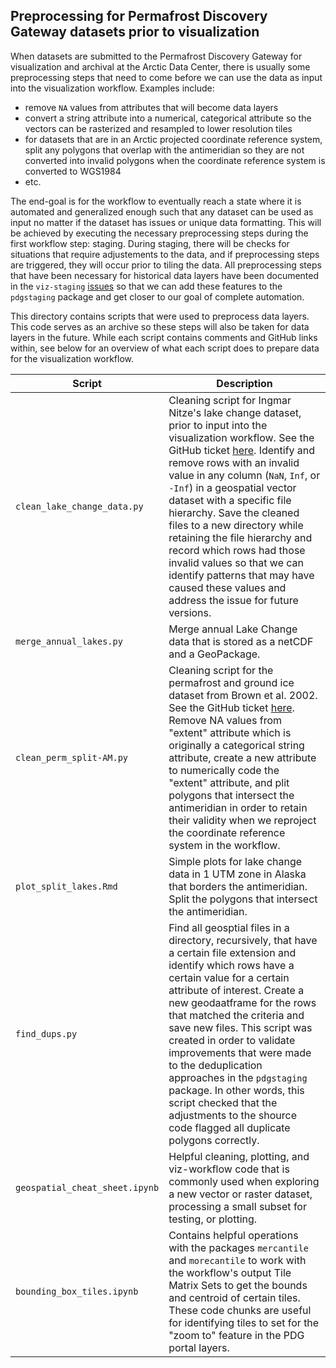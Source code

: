 ## Preprocessing for Permafrost Discovery Gateway datasets prior to visualization

When datasets are submitted to the Permafrost Discovery Gateway for visualization and archival at the Arctic Data Center, there is usually some preprocessing steps that need to come before we can use the data as input into the visualization workflow. Examples include:

- remove `NA` values from attributes that will become data layers
- convert a string attribute into a numerical, categorical attribute so the vectors can be rasterized and resampled to lower resolution tiles
- for datasets that are in an Arctic projected coordinate reference system, split any polygons that overlap with the antimeridian so they are not converted into invalid polygons when the coordinate reference system is converted to WGS1984
- etc.

The end-goal is for the workflow to eventually reach a state where it is automated and generalized enough such that any dataset can be used as input no matter if the dataset has issues or unique data formatting. This will be achieved by executing the necessary preprocessing steps during the first workflow step: staging. During staging, there will be checks for situations that require adjustements to the data, and if  preprocessing steps are triggered, they will occur prior to tiling the data. All preprocessing steps that have been necessary for historical data layers have been documented in the `viz-staging` [issues](https://github.com/PermafrostDiscoveryGateway/viz-staging/issues) so that we can add these features to the `pdgstaging` package and get closer to our goal of complete automation.

This directory contains scripts that were used to preprocess data layers. This code serves as an archive so these steps will also be taken for data layers in the future. While each script contains comments and GitHub links within, see below for an overview of what each script does to prepare data for the visualization workflow.

| Script | Description |
| -------- | --------------------|
| `clean_lake_change_data.py` | Cleaning script for Ingmar Nitze's lake change dataset, prior to input into the visualization workflow. See the GitHub ticket [here](https://github.com/PermafrostDiscoveryGateway/pdg-portal/issues/28). Identify and remove rows with an invalid value in any column (`NaN`, `Inf`, or `-Inf`) in a geospatial vector dataset with a specific file hierarchy. Save the cleaned files to a new directory while retaining the file hierarchy and record which rows had those invalid values so that we can identify patterns that may have caused these values and address the issue for future versions. |
| `merge_annual_lakes.py` | Merge annual Lake Change data that is stored as a netCDF and a GeoPackage. |
| `clean_perm_split-AM.py` | Cleaning script for the permafrost and ground ice dataset from Brown et al. 2002. See the GitHub ticket [here](https://github.com/PermafrostDiscoveryGateway/pdg-portal/issues/41). Remove NA values from "extent" attribute which is originally a categorical string attribute, create a new attribute to numerically code the "extent" attribute, and plit polygons that intersect the antimeridian in order to retain their validity when we reproject the coordinate reference system in the workflow. |
| `plot_split_lakes.Rmd` | Simple plots for lake change data in 1 UTM zone in Alaska that borders the antimeridian. Split the polygons that intersect the antimeridian. |  
| `find_dups.py` | Find all geosptial files in a directory, recursively, that have a certain file extension and identify which rows have a certain value for a certain attribute of interest. Create a new geodaatframe for the rows that matched the criteria and save new files. This script was created in order to validate improvements that were made to the deduplication approaches in the `pdgstaging` package. In other words, this script checked that the adjustments to the shource code flagged all duplicate polygons correctly. |
| `geospatial_cheat_sheet.ipynb` | Helpful cleaning, plotting, and viz-workflow code that is commonly used when exploring a new vector or raster dataset, processing a small subset for testing, or plotting. |
| `bounding_box_tiles.ipynb` | Contains helpful operations with the packages `mercantile` and `morecantile` to work with the workflow's output Tile Matrix Sets to get the bounds and centroid of certain tiles. These code chunks are useful for identifying tiles to set for the "zoom to" feature in the PDG portal layers. |